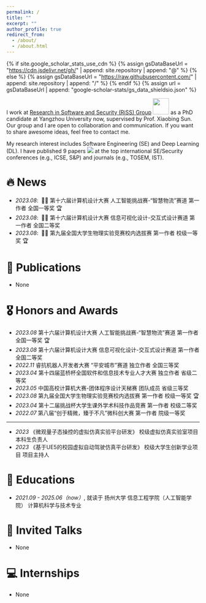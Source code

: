 ```yaml
---
permalink: /
title: ""
excerpt: ""
author_profile: true
redirect_from: 
  - /about/
  - /about.html
---
```


{% if site.google_scholar_stats_use_cdn %}
{% assign gsDataBaseUrl = "https://cdn.jsdelivr.net/gh/" | append: site.repository | append: "@" %}
{% else %}
{% assign gsDataBaseUrl = "https://raw.githubusercontent.com/" | append: site.repository | append: "/" %}
{% endif %}
{% assign url = gsDataBaseUrl | append: "google-scholar-stats/gs_data_shieldsio.json" %}

<span class='anchor' id='about-me'></span>

I work at [Research in Software and Security (RiSS) Group](http://riss.yzu.edu.cn/) <img src='./images/Riss_LOGO.jpg' style='width: 3em;'> as a PhD candidate at Yangzhou University now, supervised by Prof. Xiaobing Sun. Our group and I are open to collaboration and communication. If you want to share awesome ideas, feel free to contact me.

My research interest includes Software Engineering (SE) and Deep Learning (DL). I have published 9 papers <a href='https://scholar.google.com/citations?user=c-vPF2gAAAAJ'><img src="https://img.shields.io/endpoint?logo=Google%20Scholar&url=https%3A%2F%2Fcdn.jsdelivr.net%2Fgh%2FSicongCao%2Fsicongcao.github.io@google-scholar-stats%2Fgs_data_shieldsio.json&labelColor=f6f6f6&color=9cf&style=flat&label=citations"></a> at the top international SE/Security conferences (e.g., ICSE, S&P) and journals (e.g., TOSEM, IST).


# 🔥 News
- *2023.08*: &nbsp;🎉🎉 第十六届计算机设计大赛 人工智能挑战赛-“智慧物流”赛道 第一作者 全国一等奖 🏆
- *2023.08*: &nbsp;🎉🎉 第十六届计算机设计大赛 信息可视化设计-交互式设计赛道 第一作者 全国二等奖
- *2023.08*: &nbsp;🎉🎉 第九届全国大学生物理实验竞赛校内选拔赛 第一作者 校级一等奖 🏆

# 📝 Publications 
- None

# 🎖 Honors and Awards
- *2023.08* 第十六届计算机设计大赛 人工智能挑战赛-“智慧物流”赛道 第一作者 全国一等奖 🏆
- *2023.08* 第十六届计算机设计大赛 信息可视化设计-交互式设计赛道 第一作者 全国二等奖
- *2022.11* 睿抗机器人开发者大赛 “平安城市”赛道 独立作者 全国三等奖
- *2023.04* 第十四届蓝桥杯全国软件和信息技术专业人才大赛 独立作者 省级二等奖
- *2023.05* 中国高校计算机大赛-团体程序设计天梯赛 团队成员 省级三等奖
- *2023.08* 第九届全国大学生物理实验竞赛校内选拔赛 第一作者 校级一等奖 🏆
- *2023.04* 第十二届挑战杯大学生课外学术科技作品竞赛 第一作者 校级二等奖
- *2022.07* 第八届“创于精微，臻于不凡”微科创大赛 第一作者 院级一等奖

-----

- *2023* 《微观量子态操控的虚拟仿真实验平台研发》 校级虚拟仿真实验室项目 本科生负责人
- *2023* 《基于UE5的校园虚拟自动驾驶仿真平台研发》 校级大学生创新学业项目 项目主持人

# 📖 Educations
- *2021.09 - 2025.06（now）*, 就读于 扬州大学 信息工程学院（人工智能学院） 计算机科学与技术专业

# 💬 Invited Talks
- None

# 💻 Internships
- None


